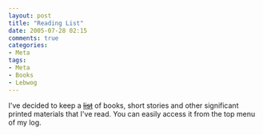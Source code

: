 ```yaml
---
layout: post
title: "Reading List"
date: 2005-07-28 02:15
comments: true
categories:
- Meta
tags:
- Meta
- Books
- Lebwog
---
```

I've decided to keep a [<strike>list</strike>](http://www.lebwog.com/genetik/reading/) of books, short stories and other significant printed materials that I've read.  You can easily access it from the top menu of my log.
